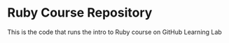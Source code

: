 # Ruby Course Repository

This is the code that runs the intro to Ruby course on GitHub Learning Lab